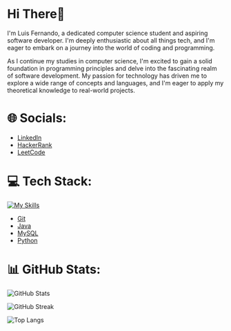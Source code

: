# Hi There👋

I'm Luis Fernando, a dedicated computer science student and aspiring software developer. I'm deeply enthusiastic about all things tech, and I'm eager to embark on a journey into the world of coding and programming.

As I continue my studies in computer science, I'm excited to gain a solid foundation in programming principles and delve into the fascinating realm of software development. My passion for technology has driven me to explore a wide range of concepts and languages, and I'm eager to apply my theoretical knowledge to real-world projects.

# 🌐 Socials:

- [LinkedIn](https://linkedin.com/in/luis-zucato)
- [HackerRank](https://www.hackerrank.com/luisfernando03)
- [LeetCode](https://www.leetcode.com/luis-fernando03)

# 💻 Tech Stack:

[![My Skills](https://skillicons.dev/icons?i=github,java,mysql,python)](https://skillicons.dev)

- [Git](https://git-scm.com/)
- [Java](https://www.java.com)
- [MySQL](https://www.mysql.com/)
- [Python](https://www.python.org)

# 📊 GitHub Stats:

![GitHub Stats](https://github-readme-stats.vercel.app/api?username=luisfernandoz&show_icons=true&theme=tokyonight)

![GitHub Streak](https://github-readme-streak-stats.herokuapp.com/?user=luisfernandoz&&theme=tokyonight)

![Top Langs](https://github-readme-stats.vercel.app/api/top-langs/?username=luisfernandoz&layout=compact&theme=tokyonight)
